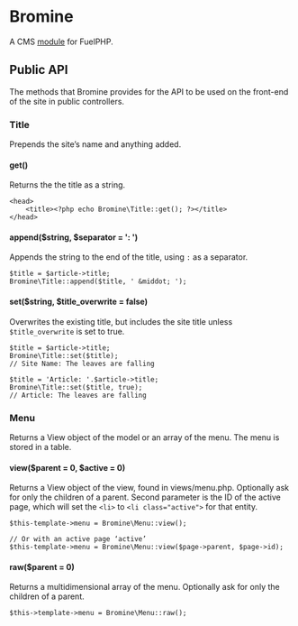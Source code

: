 # Bromine

A CMS [module](http://docs.fuelphp.com/general/modules.html) for FuelPHP.

## Public API

The methods that Bromine provides for the API to be used on the front-end of the site in public controllers.

### Title

Prepends the site’s name and anything added.

#### get()

Returns the the title as a string.

~~~
<head>
	<title><?php echo Bromine\Title::get(); ?></title>
</head>
~~~

#### append($string, $separator = ': ')

Appends the string to the end of the title, using `:` as a separator.

~~~
$title = $article->title;
Bromine\Title::append($title, ' &middot; ');
~~~

#### set($string, $title_overwrite = false)

Overwrites the existing title, but includes the site title unless `$title_overwrite` is set to true.

~~~
$title = $article->title;
Bromine\Title::set($title);
// Site Name: The leaves are falling

$title = 'Article: '.$article->title;
Bromine\Title::set($title, true);
// Article: The leaves are falling
~~~

### Menu

Returns a View object of the model or an array of the menu. The menu is stored in a table.

#### view($parent = 0, $active = 0)

Returns a View object of the view, found in views/menu.php. Optionally ask for only the children of a parent. Second parameter is the ID of the active page, which will set the `<li>` to `<li class="active">` for that entity.

~~~
$this-template->menu = Bromine\Menu::view();

// Or with an active page ‘active’
$this-template->menu = Bromine\Menu::view($page->parent, $page->id);
~~~

#### raw($parent = 0)

Returns a multidimensional array of the menu. Optionally ask for only the children of a parent. 

~~~
$this->template->menu = Bromine\Menu::raw();
~~~
